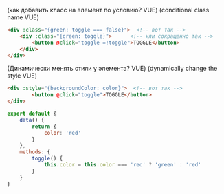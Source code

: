 (как добавить класс на элемент по условию? VUE)
(conditional class name VUE)

```html
<div :class="{green: toggle === false}">  <!-- вот так --> 
	<div :class="{green: toggle}"> 		<!-- или сокращенно так --> 
		<button @click="toggle =!toggle">TOGGLE</button>
	</div>
</div>
```

(Динамически менять стили у элемента? VUE)
(dynamically change the style VUE)

```html
<div :style="{backgroundColor: color}">  <!-- вот так --> 
		<button @click="toggle">TOGGLE</button>
</div>
```
```js
export default {
	data() {
		return {
			color: 'red'
		}
	},
	methods: {
		toggle() {
			this.color = this.color === 'red' ? 'green' : 'red'
		}
	}
}
```